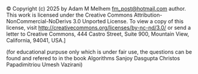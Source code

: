 © Copyright (c) 2025 by Adam M Melhem fm_post@hotmail.com author. 
This work is licensed under the Creative Commons Attribution-NonCommercial-NoDerivs 3.0 Unported License.
To view a copy of this license, visit http://creativecommons.org/licenses/by-nc-nd/3.0/ or send a letter to Creative Commons, 444 Castro Street, Suite 900, Mountain View, California, 94041, USA.]

(for educational purpuse only which is under fair use, the questions can be found and refered to in the book Algorithms Sanjoy Dasgupta Christos Papadimitriou Umesh Vazirani)
